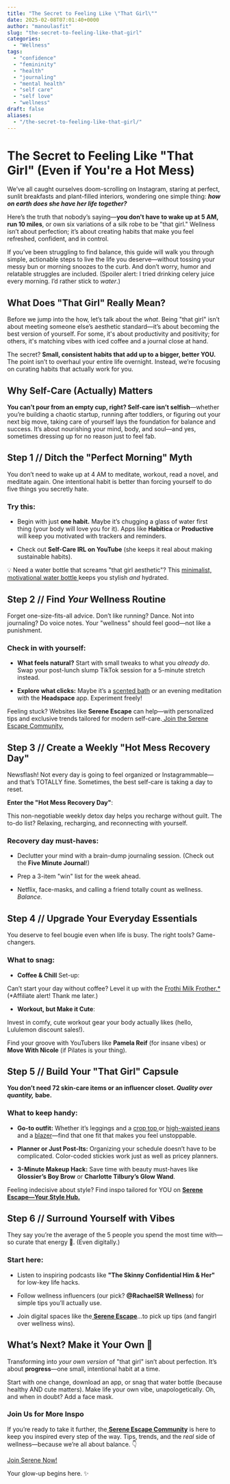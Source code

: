 ```yaml
---
title: "The Secret to Feeling Like \"That Girl\""
date: 2025-02-08T07:01:40+0000
author: "manoulasfit"
slug: "the-secret-to-feeling-like-that-girl"
categories:
  - "Wellness"
tags:
  - "confidence"
  - "femininity"
  - "health"
  - "journaling"
  - "mental health"
  - "self care"
  - "self love"
  - "wellness"
draft: false
aliases:
  - "/the-secret-to-feeling-like-that-girl/"
---
```

# The Secret to Feeling Like "That Girl" (Even if You're a Hot Mess)

We’ve all caught ourselves doom-scrolling on Instagram, staring at perfect, sunlit breakfasts and plant-filled interiors, wondering one simple thing: ***how on earth does she have her life together?***

Here’s the truth that nobody’s saying—**you don't have to wake up at 5 AM, run 10 miles**, or own six variations of a silk robe to be "that girl." Wellness isn’t about perfection; it’s about creating habits that make you feel refreshed, confident, and in control.

If you’ve been struggling to find balance, this guide will walk you through simple, actionable steps to live the life you deserve—without tossing your messy bun or morning snoozes to the curb. And don’t worry, humor and relatable struggles are included. (Spoiler alert: I tried drinking celery juice every morning. I’d rather stick to *water*.)

## What Does "That Girl" Really Mean?

Before we jump into the how, let’s talk about the *what*. Being "that girl" isn’t about meeting someone else’s aesthetic standard—it’s about becoming the best version of yourself. For some, it's about productivity and positivity; for others, it's matching vibes with iced coffee and a journal close at hand.

The secret? **Small, consistent habits that add up to a bigger, better YOU.** The point isn’t to overhaul your entire life overnight. Instead, we’re focusing on curating habits that actually work for you.

## Why Self-Care (Actually) Matters

**You can’t pour from an empty cup, right? Self-care isn’t selfish**—whether you’re building a chaotic startup, running after toddlers, or figuring out your next big move, taking care of yourself lays the foundation for balance and success. It’s about nourishing your mind, body, and soul—and yes, sometimes dressing up for no reason just to feel fab.

## Step 1 // Ditch the "Perfect Morning" Myth

You don’t need to wake up at 4 AM to meditate, workout, read a novel, and meditate again. One intentional habit is better than forcing yourself to do five things you secretly hate.

### Try this:

- Begin with just **one habit.** Maybe it’s chugging a glass of water first thing (your body will love you for it). Apps like **Habitica** or **Productive** will keep you motivated with trackers and reminders.

- Check out **Self-Care IRL on YouTube** (she keeps it real about making sustainable habits).

💡 Need a water bottle that screams "that girl aesthetic"? This [minimalist, motivational ](https://amazon.com/motivational-water-bottle)[water bottle ](https://amzn.to/42HI3NK) keeps you stylish *and* hydrated.

## Step 2 // Find *Your* Wellness Routine

Forget one-size-fits-all advice. Don’t like running? Dance. Not into journaling? Do voice notes. Your "wellness" should feel good—not like a punishment.

### Check in with yourself:

- **What feels natural?** Start with small tweaks to what you *already do*. Swap your post-lunch slump TikTok session for a 5-minute stretch instead.

- **Explore what clicks:** Maybe it’s a [scented bath](https://amzn.to/4aNO9y9) or an evening meditation with the **Headspace** app. Experiment freely!

Feeling stuck? Websites like **Serene Escape** can help—with personalized tips and exclusive trends tailored for modern self-care.[ Join the Serene Escape Community.](https://ro.pinterest.com/blingsp444/?actingBusinessId=934356391349710211)

## Step 3 // Create a Weekly "Hot Mess Recovery Day"

Newsflash! Not every day is going to feel organized or Instagrammable—and that’s TOTALLY fine. Sometimes, the best self-care is taking a day to reset.

**Enter the "Hot Mess Recovery Day"**:

This non-negotiable weekly detox day helps you recharge without guilt. The to-do list? Relaxing, recharging, and reconnecting with yourself.

### Recovery day must-haves:

- Declutter your mind with a brain-dump journaling session. (Check out the **Five Minute Journal**!)

- Prep a 3-item "win" list for the week ahead.

- Netflix, face-masks, and calling a friend totally count as wellness. *Balance.*

## Step 4 // Upgrade Your Everyday Essentials

You deserve to feel bougie even when life is busy. The right tools? Game-changers.

### What to snag:

- **Coffee & Chill** Set-up:

Can’t start your day without coffee? Level it up with the [Frothi Milk Frother.*](https://amzn.to/4aVxCIn) (*Affiliate alert! Thank me later.)

- **Workout, but Make it Cute**:

Invest in comfy, cute workout gear your body actually likes (hello, Lululemon discount sales!).

Find your groove with YouTubers like **Pamela Reif** (for insane vibes) or **Move With Nicole** (if Pilates is your thing).

## Step 5 // Build Your "That Girl" Capsule

**You don’t need 72 skin-care items or an influencer closet. *Quality over quantity,* babe.**

### What to keep handy:

- **Go-to outfit:** Whether it’s leggings and a [crop top ](https://amzn.to/3WTrVVz)or [high-waisted jeans ](https://amzn.to/3CtQFNq)and a [blazer](https://amzn.to/4hqubvW)—find that one fit that makes you feel unstoppable.

- **Planner or Just Post-Its:** Organizing your schedule doesn’t have to be complicated. Color-coded stickies work just as well as pricey planners.

- **3-Minute Makeup Hack:** Save time with beauty must-haves like **Glossier’s Boy Brow** or **Charlotte Tilbury’s Glow Wand**.

Feeling indecisive about style? Find inspo tailored for YOU on **[Serene Escape—Your Style Hub.](https://ro.pinterest.com/blingsp444/?actingBusinessId=934356391349710211)**

## Step 6 // Surround Yourself with Vibes

They say you’re the average of the 5 people you spend the most time with—so curate that energy 💫. (Even digitally.)

### Start here:

- Listen to inspiring podcasts like **"The Skinny Confidential Him & Her"** for low-key life hacks.

- Follow wellness influencers (our pick? **@RachaelSR Wellness**) for simple tips you’ll actually use.

- Join digital spaces like the[ **Serene Escape**](https://ro.pinterest.com/blingsp444/?actingBusinessId=934356391349710211)...to pick up tips (and fangirl over wellness wins).

## What’s Next? Make it Your Own 🌟

Transforming into *your own version* of "that girl" isn’t about perfection. It’s about **progress**—one small, intentional habit at a time.

Start with one change, download an app, or snag that water bottle (because healthy AND cute matters). Make life your own vibe, unapologetically. Oh, and when in doubt? Add a face mask.

### Join Us for More Inspo

If you’re ready to take it further, the[ **Serene Escape Community**](https://ro.pinterest.com/blingsp444/?actingBusinessId=934356391349710211) is here to keep you inspired every step of the way. Tips, trends, and the *real* side of wellness—because we’re all about balance. 👇

[Join Serene Now!](https://ro.pinterest.com/business/hub/)

Your glow-up begins here. ✨

##